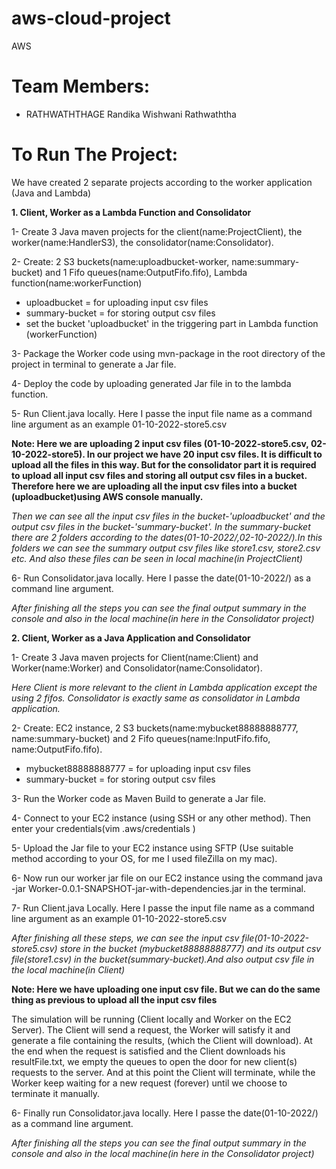 # aws-cloud-project
AWS

# Team Members:

- RATHWATHTHAGE Randika Wishwani Rathwaththa

# To Run The Project:

We have created 2 separate projects according to the worker application (Java and Lambda)

 
**1. Client, Worker as a Lambda Function and Consolidator**

1- Create 3 Java maven projects for the client(name:ProjectClient), the worker(name:HandlerS3), the consolidator(name:Consolidator).

2- Create: 2 S3 buckets(name:uploadbucket-worker, name:summary-bucket) and 1 Fifo queues(name:OutputFifo.fifo), Lambda function(name:workerFunction)
* uploadbucket =  for uploading input csv files
* summary-bucket = for storing output csv files
* set the bucket 'uploadbucket' in the triggering part in Lambda function (workerFunction)

3- Package the Worker code using mvn-package in the root directory of the project in terminal to generate a Jar file.

4- Deploy the code by uploading generated Jar file in to the lambda function.

5- Run Client.java locally. Here I passe the input file name as a command line argument as an example 01-10-2022-store5.csv

**Note: Here we are uploading 2 input csv files (01-10-2022-store5.csv, 02-10-2022-store5). In our project we have 20 input csv files. It is difficult to upload all the files in this way. But for the consolidator part it is required to upload all input csv files and storing all output csv files in a bucket. Therefore here we are uploading all the input csv files into a bucket (uploadbucket)using AWS console manually.**

*Then we can see all the input csv files in the bucket-'uploadbucket' and the output csv files in the bucket-'summary-bucket'. In the summary-bucket there are 2 folders according to the dates(01-10-2022/,02-10-2022/).In this folders we can see the summary output csv files like store1.csv, store2.csv etc. And also these files can be  seen in local machine(in ProjectClient)*

6- Run Consolidator.java locally. Here I passe the date(01-10-2022/) as a command line argument.

*After finishing all the steps you can see the final output summary in the console and also in the local machine(in here in the Consolidator project)*

**2. Client, Worker as a Java Application  and Consolidator**

1- Create 3 Java maven projects for Client(name:Client) and Worker(name:Worker) and Consolidator(name:Consolidator).

*Here Client is more relevant to the client in Lambda application except the using 2 fifos. Consolidator is exactly same as consolidator in Lambda application.*

2- Create: EC2 instance, 2 S3 buckets(name:mybucket88888888777, name:summary-bucket) and 2 Fifo queues(name:InputFifo.fifo, name:OutputFifo.fifo).
* mybucket88888888777 =  for uploading input csv files
* summary-bucket = for storing output csv files

3- Run the Worker code as Maven Build to generate a Jar file.

4- Connect to your EC2 instance (using SSH or any other method). Then enter your credentials(vim .aws/credentials )

5- Upload the Jar file to your EC2 instance using SFTP (Use suitable method according to your OS, for me I used fileZilla on my mac).

6- Now run our worker jar file on our EC2 instance using the command java -jar Worker-0.0.1-SNAPSHOT-jar-with-dependencies.jar in the terminal.

7- Run Client.java Locally. Here I passe the input file name as a command line argument as an example 01-10-2022-store5.csv

*After finishing all these steps, we can see the input csv file(01-10-2022-store5.csv) store in the bucket (mybucket88888888777) and its output csv file(store1.csv) in the bucket(summary-bucket).And also output csv file in the local machine(in Client)*

**Note: Here we have uploading one input csv file. But we can do the same thing as previous to upload all the input csv files**

The simulation will be running (Client locally and Worker on the EC2 Server).
The Client will send a request, the Worker will satisfy it and generate a file containing the results, (which the Client will download).
At the end when the request is satisfied and the Client downloads his resultFile.txt, we empty the queues to open the door for new client(s) requests to the server.
And at this point the Client will terminate, while the Worker keep waiting for a new request (forever) until we choose to terminate it manually.

6- Finally run Consolidator.java locally. Here I passe the date(01-10-2022/) as a command line argument.

*After finishing all the steps you can see the final output summary in the console and also in the local machine(in here in the Consolidator project)*








